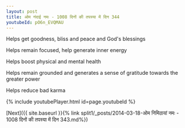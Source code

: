 ```yaml
---
layout: post
title: ओम नंदाई नमः - 1008 दिनों की तपस्या में दिन 344
youtubeId: pO6n_EVQMAU
---
```

 
 
Helps get goodness, bliss and peace and God's blessings
 
Helps remain focused, help generate inner energy 
 
Helps boost physical and mental health 
 
Helps remain grounded and generates a sense of gratitude towards the greater power 
 
Helps reduce bad karma
 
 
 
 


{% include youtubePlayer.html id=page.youtubeId %}
 
[Next]({{ site.baseurl }}{% link  split1/_posts/2014-03-18-ओम निमिठायां नमः - 1008 दिनों की तपस्या में दिन 343.md%})
 
